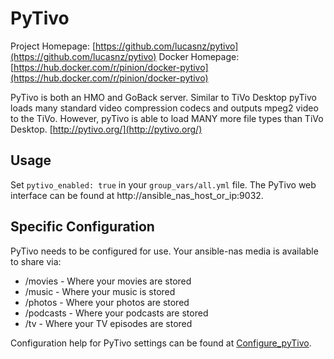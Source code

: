 # PyTivo

Project Homepage: [https://github.com/lucasnz/pytivo](https://github.com/lucasnz/pytivo)
Docker Homepage:
[https://hub.docker.com/r/pinion/docker-pytivo](https://hub.docker.com/r/pinion/docker-pytivo)

PyTivo is both an HMO and GoBack server. Similar to TiVo Desktop pyTivo loads many
standard video compression codecs and outputs mpeg2 video to the TiVo. However, pyTivo
is able to load MANY more file types than TiVo Desktop.
[http://pytivo.org/](http://pytivo.org/)

## Usage

Set `pytivo_enabled: true` in your `group_vars/all.yml` file. The PyTivo web interface
can be found at http://ansible_nas_host_or_ip:9032.

## Specific Configuration

PyTivo needs to be configured for use. Your ansible-nas media is available to share via:

-   /movies - Where your movies are stored
-   /music - Where your music is stored
-   /photos - Where your photos are stored
-   /podcasts - Where your podcasts are stored
-   /tv - Where your TV episodes are stored

Configuration help for PyTivo settings can be found at
[Configure_pyTivo](https://pytivo.sourceforge.io/wiki/index.php/Configure_pyTivo).
